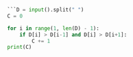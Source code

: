 ```python
```D = input().split(" ")
C = 0

for i in range(1, len(D) - 1):
    if D[i] > D[i-1] and D[i] > D[i+1]:
        C += 1
print(C)

